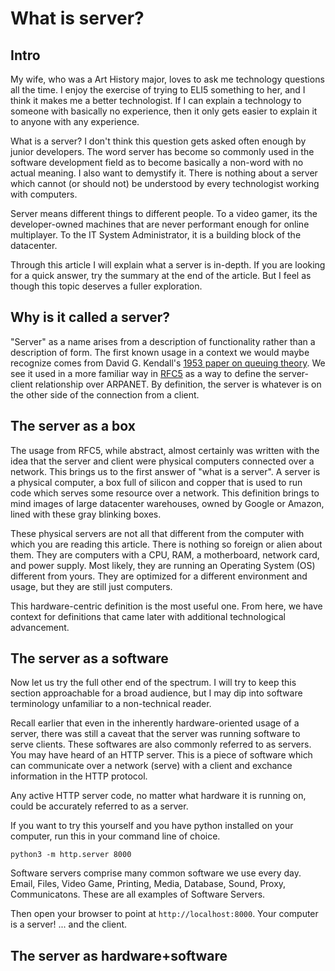 # What is server?

## Intro
My wife, who was a Art History major, loves to ask me technology questions all the time. I enjoy the exercise of trying to ELI5 something to her, and I think it makes me a better technologist. If I can explain a technology to someone with basically no experience, then it only gets easier to explain it to anyone with any experience. 

What is a server? I don't think this question gets asked often enough by junior developers. The word server has become so commonly used in the software development field as to become basically a non-word with no actual meaning. I also want to demystify it. There is nothing about a server which cannot (or should not) be understood by every technologist working with computers.

Server means different things to different people. To a video gamer, its the developer-owned machines that are never performant enough for online multiplayer. To the IT System Administrator, it is a building block of the datacenter. 

Through this article I will explain what a server is in-depth. If you are looking for a quick answer, try the summary at the end of the article. But I feel as though this topic deserves a fuller exploration. 

## Why is it called a server?
"Server" as a name arises from a description of functionality rather than a description of form. The first known usage in a context we would maybe recognize comes from David G. Kendall's [1953 paper on queuing theory](https://projecteuclid.org/journals/annals-of-mathematical-statistics/volume-24/issue-3/Stochastic-Processes-Occurring-in-the-Theory-of-Queues-and-their/10.1214/aoms/1177728975.full). We see it used in a more familiar way in [RFC5](https://datatracker.ietf.org/doc/html/rfc5) as a way to define the server-client relationship over ARPANET. By definition, the server is whatever is on the other side of the connection from a client. 

## The server as a box
The usage from RFC5, while abstract, almost certainly was written with the idea that the server and client were physical computers connected over a network. This brings us to the first answer of "what is a server". A server is a physical computer, a box full of silicon and copper that is used to run code which serves some resource over a network. This definition brings to mind images of large datacenter warehouses, owned by Google or Amazon, lined with these gray blinking boxes. 

These physical servers are not all that different from the computer with which you are reading this article. There is nothing so foreign or alien about them. They are computers with a CPU, RAM, a motherboard, network card, and power supply. Most likely, they are running an Operating System (OS) different from yours. They are optimized for a different environment and usage, but they are still just computers. 

This hardware-centric definition is the most useful one. From here, we have context for definitions that came later with additional technological advancement. 

## The server as a software
Now let us try the full other end of the spectrum. I will try to keep this section approachable for a broad audience, but I may dip into software terminology unfamiliar to a non-technical reader.

Recall earlier that even in the inherently hardware-oriented usage of a server, there was still a caveat that the server was running software to serve clients. These softwares are also commonly referred to as servers. You may have heard of an HTTP server. This is a piece of software which can communicate over a network (serve) with a client and exchance information in the HTTP protocol. 

Any active HTTP server code, no matter what hardware it is running on, could be accurately referred to as a server. 

If you want to try this yourself and you have python installed on your computer, run this in your command line of choice. 

```
python3 -m http.server 8000
```

Software servers comprise many common software we use every day. Email, Files, Video Game, Printing, Media, Database, Sound, Proxy, Communicatons. These are all examples of Software Servers. 

Then open your browser to point at `http://localhost:8000`. Your computer is a server! ... and the client. 

## The server as hardware+software

